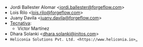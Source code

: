 - Jordi Ballester Alomar \<<jordi.ballester@forgeflow.com>\>
- Lois Rilo \<<lois.rilo@forgeflow.com>\>
- Juany Davila \<<juany.davila@forgeflow.com>\>
- [Tecnativa](https://www.tecnativa.com):
  - Víctor Martínez
- Dhara Solanki \<<dhara.solanki@initos.com>\>
- `Heliconia Solutions Pvt. Ltd. <https://www.heliconia.io>`_
